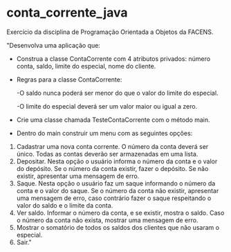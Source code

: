 # conta_corrente_java

Exercício da disciplina de Programação Orientada a Objetos da FACENS.

"Desenvolva uma aplicação que:

* Construa a classe ContaCorrente com  4 atributos privados: número conta, saldo, limite do especial, nome do cliente.

* Regras para a classe ContaCorrente:

	-O saldo nunca poderá ser menor do que o valor do limite do especial.
	
	-O limite do especial deverá ser um valor maior ou igual a zero.

* Crie uma classe chamada TesteContaCorrente com o método main.

* Dentro do main construir um menu com as seguintes opções:

1. Cadastrar uma nova conta corrente. O número da conta deverá ser único. Todas as contas deverão ser armazenadas em uma lista.
2. Depositar. Nesta opção o usuário informa o número da conta e o valor do depósito. Se o número da conta existir, fazer o depósito. Se não existir, apresentar uma mensagem de erro.
3. Saque. Nesta opção o usuário faz um saque informando o número da conta e o valor do saque. Se o número da conta não existir, apresentar uma mensagem de erro, caso contrário fazer o saque respeitando o valor do saldo e o limite da conta.
4. Ver saldo. Informar o número da conta, e se existir, mostra o saldo. Caso o número da conta não exista, mostrar uma mensagem de erro.
5. Mostrar o somatório de todos os saldos dos clientes que não usaram o especial.
6. Sair."
